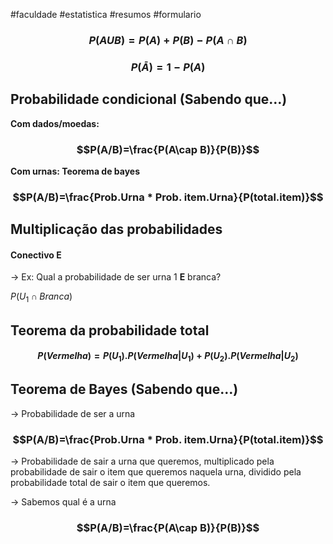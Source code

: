 #faculdade #estatistica #resumos #formulario 
### $$P(A U B) = P(A) + P(B) - P(A \cap B)$$
### $$P(\bar{A}) = 1- P(A)$$
## Probabilidade condicional (Sabendo que…)

**Com dados/moedas:**
### $$P(A/B)=\frac{P(A\cap B)}{P(B)}$$

**Com urnas: Teorema de bayes**

### $$P(A/B)=\frac{Prob.Urna * Prob. item.Urna}{P(total.item)}$$
## Multiplicação das probabilidades
#### Conectivo E
→ Ex: Qual a probabilidade de ser urna 1 **E** branca?

$P(U_1 \cap Branca)$


## Teorema da probabilidade total

####  $$P(Vermelha)=P(U_1).P(Vermelha|U_1)+P(U_2).P(Vermelha|U_2)$$

## Teorema de Bayes (Sabendo que…)

→ Probabilidade de ser a urna
### $$P(A/B)=\frac{Prob.Urna * Prob. item.Urna}{P(total.item)}$$
→ Probabilidade de sair a urna que queremos, multiplicado pela probabilidade de sair o item que queremos naquela urna, dividido pela probabilidade total de sair o item que queremos.


→ Sabemos qual é a urna
### $$P(A/B)=\frac{P(A\cap B)}{P(B)}$$